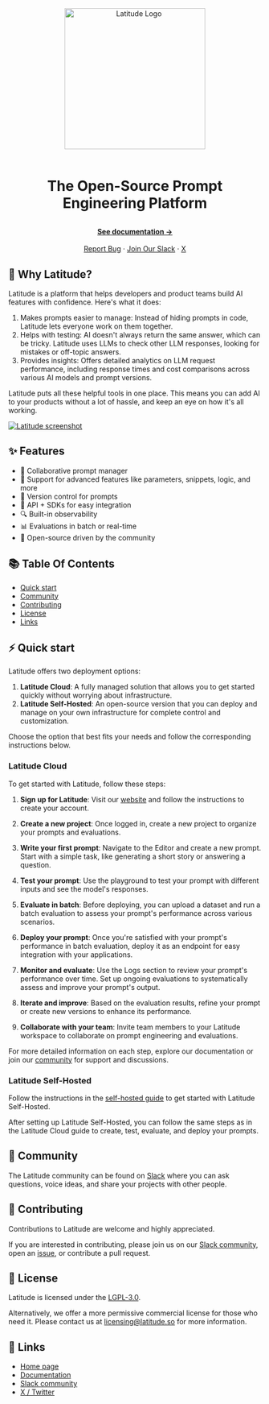 <div align="center">
  <a href="https://ai.latitude.so?utm_source=github" target="_blank">
  <picture>
    <source media="(prefers-color-scheme: dark)" srcset="https://github.com/latitude-dev/latitude/assets/5465249/4783e122-7150-4bcc-96e0-a3c9c4c1c53b">
    <img alt="Latitude Logo" src="https://github.com/latitude-dev/latitude/assets/5465249/92cd5508-6177-485a-a758-67d71e2cd5ce" width="280"/>
  </picture>
  </a>
</div>

<br/>

<h1 align="center" style="border: none; margin-bottom: 8px;">The Open-Source Prompt Engineering Platform</h1>

  <p align="center">
    <br />
    <a href="https://docs.latitude.so" rel="dofollow"><strong>See documentation →</strong></a>
    <br />
    <br/>
    <a href="https://github.com/latitude-dev/latitude-llm/issues/new">Report Bug</a>
    ·
  <a href="https://join.slack.com/t/trylatitude/shared_invite/zt-2vlnnz3xi-mO1DArzBX0lTJJBATVhR7w">Join Our Slack</a>
    ·
    <a href="https://x.com/trylatitude">X</a>
  </p>

## 🌈 Why Latitude?

Latitude is a platform that helps developers and product teams build AI features with confidence. Here's what it does:

1. Makes prompts easier to manage: Instead of hiding prompts in code, Latitude lets everyone work on them together.
2. Helps with testing: AI doesn't always return the same answer, which can be tricky. Latitude uses LLMs to check other LLM responses, looking for mistakes or off-topic answers.
3. Provides insights: Offers detailed analytics on LLM request performance, including response times and cost comparisons across various AI models and prompt versions.

Latitude puts all these helpful tools in one place. This means you can add AI to your products without a lot of hassle, and keep an eye on how it's all working.

<a href="https://www.youtube.com/watch?v=jPVn9kf4GrE" target="_blank"><img alt="Latitude screenshot" src="https://github.com/user-attachments/assets/3d5a217d-7f75-4997-b569-e8754ce505e8"></a>

## ✨ Features

- 👥 Collaborative prompt manager
- 🚀 Support for advanced features like parameters, snippets, logic, and more
- 🔄 Version control for prompts
- 🔌 API + SDKs for easy integration
- 🔍 Built-in observability
- 📊 Evaluations in batch or real-time
- 🌟 Open-source driven by the community

## 📚 Table Of Contents

- [Quick start](https://github.com/latitude-dev/latitude-llm#-quick-start)
- [Community](https://github.com/latitude-dev/latitude-llm#-community)
- [Contributing](https://github.com/latitude-dev/latitude-llm#-contributing)
- [License](https://github.com/latitude-dev/latitude-llm#-license)
- [Links](https://github.com/latitude-dev/latitude-llm#-links)

## ⚡ Quick start

Latitude offers two deployment options:

1. **Latitude Cloud**: A fully managed solution that allows you to get started quickly without worrying about infrastructure.
2. **Latitude Self-Hosted**: An open-source version that you can deploy and manage on your own infrastructure for complete control and customization.

Choose the option that best fits your needs and follow the corresponding instructions below.

### Latitude Cloud

To get started with Latitude, follow these steps:

1. **Sign up for Latitude**: Visit our [website](https://latitude.so) and follow the instructions to create your account.

2. **Create a new project**: Once logged in, create a new project to organize your prompts and evaluations.

3. **Write your first prompt**: Navigate to the Editor and create a new prompt. Start with a simple task, like generating a short story or answering a question.

4. **Test your prompt**: Use the playground to test your prompt with different inputs and see the model's responses.

5. **Evaluate in batch**: Before deploying, you can upload a dataset and run a batch evaluation to assess your prompt's performance across various scenarios.

6. **Deploy your prompt**: Once you're satisfied with your prompt's performance in batch evaluation, deploy it as an endpoint for easy integration with your applications.

7. **Monitor and evaluate**: Use the Logs section to review your prompt's performance over time. Set up ongoing evaluations to systematically assess and improve your prompt's output.

8. **Iterate and improve**: Based on the evaluation results, refine your prompt or create new versions to enhance its performance.

9. **Collaborate with your team**: Invite team members to your Latitude workspace to collaborate on prompt engineering and evaluations.

For more detailed information on each step, explore our documentation or join our [community](https://join.slack.com/t/trylatitude/shared_invite/zt-2vlnnz3xi-mO1DArzBX0lTJJBATVhR7w) for support and discussions.

### Latitude Self-Hosted

Follow the instructions in the [self-hosted guide](https://docs.latitude.so/guides/self-hosted/production) to get started with Latitude Self-Hosted.

After setting up Latitude Self-Hosted, you can follow the same steps as in the Latitude Cloud guide to create, test, evaluate, and deploy your prompts.

## 👥 Community

The Latitude community can be found on
[Slack](https://join.slack.com/t/trylatitude/shared_invite/zt-2vlnnz3xi-mO1DArzBX0lTJJBATVhR7w)
where you can ask questions, voice ideas, and share your projects with other
people.

## 🤝 Contributing

Contributions to Latitude are welcome and highly appreciated.

If you are interested in contributing, please join us on our [Slack
community](https://join.slack.com/t/trylatitude/shared_invite/zt-2vlnnz3xi-mO1DArzBX0lTJJBATVhR7w),
open an [issue](https://github.com/latitude-dev/latitude-llm/issues/new), or
contribute a pull request.

## 📄 License

Latitude is licensed under the [LGPL-3.0](LICENSE).

Alternatively, we offer a more permissive commercial license for those who need it. Please contact us at [licensing@latitude.so](mailto:licensing@latitude.so) for more information.

## 🔗 Links

- [Home page](https://latitude.so?utm_campaign=github-readme)
- [Documentation](https://docs.latitude.so/)
- [Slack community](https://join.slack.com/t/trylatitude/shared_invite/zt-2vlnnz3xi-mO1DArzBX0lTJJBATVhR7w)
- [X / Twitter](https://x.com/trylatitude)
